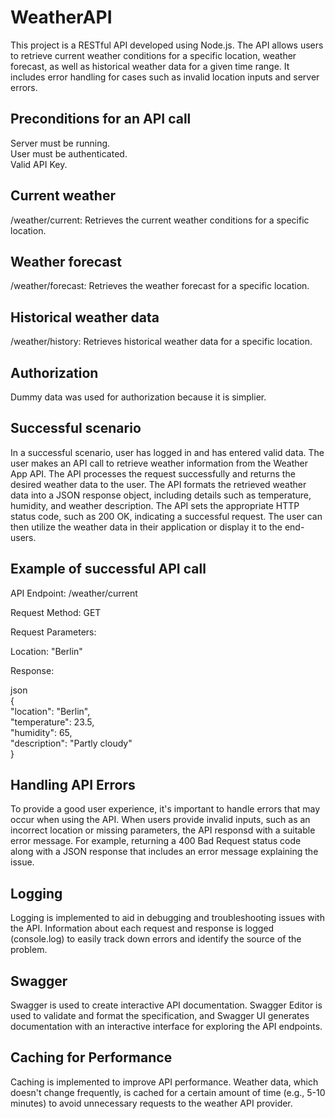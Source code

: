 # WeatherAPI

This project is a RESTful API developed using Node.js. 
The API allows users to retrieve current weather conditions for a specific location, weather forecast, as well as historical weather data for a given time range. 
It includes error handling for cases such as invalid location inputs and server errors.

## Preconditions for an API call

Server must be running.  
User must be authenticated.  
Valid API Key.

## Current weather

/weather/current: Retrieves the current weather conditions for a specific location.

## Weather forecast

/weather/forecast: Retrieves the weather forecast for a specific location.

## Historical weather data

/weather/history: Retrieves historical weather data for a specific location.

## Authorization

Dummy data was used for authorization because it is simplier.

## Successful scenario 

In a successful scenario, user has logged in and has entered valid data. The user makes an API call to retrieve weather information from the Weather App API.
The API processes the request successfully and returns the desired weather data to the user.
The API formats the retrieved weather data into a JSON response object, including details such as temperature, humidity, and weather description.
The API sets the appropriate HTTP status code, such as 200 OK, indicating a successful request.
The user can then utilize the weather data in their application or display it to the end-users.

## Example of successful API call

API Endpoint: /weather/current

Request Method: GET

Request Parameters:

Location: "Berlin"

Response:

json  
{  
  "location": "Berlin",  
  "temperature": 23.5,  
  "humidity": 65,  
  "description": "Partly cloudy"  
}


## Handling API Errors

To provide a good user experience, it's important to handle errors that may occur when using the API.
When users provide invalid inputs, such as an incorrect location or missing parameters, 
the API responsd with a suitable error message. 
For example, returning a 400 Bad Request status code along with a JSON response that includes an error message explaining the issue.


## Logging 

Logging is implemented to aid in debugging and troubleshooting issues with the API. 
Information about each request and response is logged (console.log) to easily track down errors and identify the source of the problem.

## Swagger

Swagger is used to create interactive API documentation. 
Swagger Editor is used to validate and format the specification, and Swagger UI generates documentation with an interactive interface for exploring the API endpoints.

## Caching for Performance 
Caching is implemented to improve API performance. Weather data, which doesn't change frequently, 
is cached for a certain amount of time (e.g., 5-10 minutes) to avoid unnecessary requests to the weather API provider.















